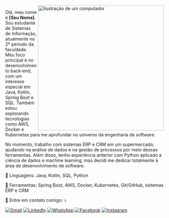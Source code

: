 <img src="https://raw.githubusercontent.com/MicaelliMedeiros/micaellimedeiros/master/image/computer-illustration.png" alt="ilustração de um computador" min-width="400px" max-width="400px" width="400px" align="right">

<p align="left"> 
  Olá, meu nome é <strong>[Seu Nome]</strong>. Sou estudante de Sistemas de Informação, atualmente no 2º período da faculdade. Meu foco principal é no desenvolvimento back-end, com um interesse especial em Java, Kotlin, Spring Boot e SQL. Também estou explorando tecnologias como AWS, Docker e Kubernetes para me aprofundar no universo da engenharia de software.
</p>

<p align="left">
  No momento, trabalho com sistemas ERP e CRM em um supermercado, ajudando na análise de dados e na gestão de processos por meio dessas ferramentas. Além disso, tenho experiência anterior com Python aplicado a ciência de dados e machine learning, mas decidi me dedicar totalmente à área de desenvolvimento de software.
</p>

<p align="left">
  🦄 Linguagens: Java, Kotlin, SQL, Python
</p>

<p align="left">
  💼 Ferramentas: Spring Boot, AWS, Docker, Kubernetes, Git/GitHub, sistemas ERP e CRM
</p>

<p align="left">
  💌 Entre em contato comigo: ⤵️
</p>

<p align="left">
  <a href="https://www.linkedin.com/in/eduardoperal/" title="Gmail">
    <img src="https://img.shields.io/badge/-Gmail-FF0000?style=flat-square&labelColor=FF0000&logo=gmail&logoColor=white&link=LINK-DO-SEU-GMAIL" alt="Gmail"/></a>
  <a href="#" title="LinkedIn">
    <img src="https://img.shields.io/badge/-Linkedin-0e76a8?style=flat-square&logo=Linkedin&logoColor=white&link=LINK-DO-SEU-LINKEDIN" alt="LinkedIn"/></a>
  <a href="#" title="WhatsApp">
    <img src="https://img.shields.io/badge/-WhatsApp-25d366?style=flat-square&labelColor=25d366&logo=whatsapp&logoColor=white&link=API-DO-SEU-WHATSAPP" alt="WhatsApp"/></a>
  <a href="#" title="Facebook">
    <img src="https://img.shields.io/badge/-Facebook-3b5998?style=flat-square&labelColor=3b5998&logo=facebook&logoColor=white&link=LINK-DO-SEU-FACEBOOK" alt="Facebook"/></a>
  <a href="#" title="Instagram">
    <img src="https://img.shields.io/badge/-Instagram-DF0174?style=flat-square&labelColor=DF0174&logo=instagram&logoColor=white&link=LINK-DO-SEU-INSTAGRAM" alt="Instagram"/></a>
</p>
